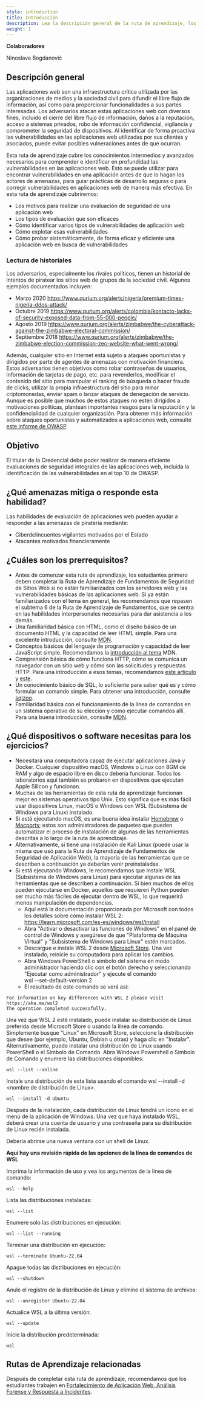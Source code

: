 ```yaml
---
style: introduction
title: Introducción
description: Lea la descripción general de la ruta de aprendizaje, los objetivos, las amenazas asociadas y los requisitos previos.
weight: 1
---
```


**Colaboradores**

Ninoslava Bogdanović

## Descripción general

Las aplicaciones web son una infraestructura crítica utilizada por las organizaciones de medios y la sociedad civil para difundir el libre flujo de información, así como para proporcionar funcionalidades a sus partes interesadas. Los adversarios atacan estas aplicaciones web con diversos fines, incluido el cierre del libre flujo de información, daños a la reputación, acceso a sistemas privados, robo de información confidencial, vigilancia y comprometer la seguridad de dispositivos. Al identificar de forma proactiva las vulnerabilidades en las aplicaciones web utilizadas por sus clientes y asociados, puede evitar posibles vulneraciones antes de que ocurran.

Esta ruta de aprendizaje cubre los conocimientos intermedios y avanzados necesarios para comprender e identificar en profundidad las vulnerabilidades en las aplicaciones web. Esto se puede utilizar para encontrar vulnerabilidades en una aplicación antes de que lo hagan los actores de amenazas, para guiar prácticas de desarrollo seguras o para corregir vulnerabilidades en aplicaciones web de manera más efectiva. En esta ruta de aprendizaje cubriremos:

- Los motivos para realizar una evaluación de seguridad de una aplicación web
- Los tipos de evaluación que son eficaces
- Cómo identificar varios tipos de vulnerabilidades de aplicación web
- Cómo explotar esas vulnerabilidades
- Cómo probar sistemáticamente, de forma eficaz y eficiente una aplicación web en busca de vulnerabilidades

### Lectura de historiales

Los adversarios, especialmente los rivales políticos, tienen un historial de intentos de piratear los sitios web de grupos de la sociedad civil. Algunos ejemplos documentados incluyen:

- Marzo 2020 <https://www.qurium.org/alerts/nigeria/premium-times-nigeria-ddos-attack/>
- Octubre 2019 <https://www.qurium.org/alerts/colombia/kontacto-lacks-of-security-exposed-data-from-55-000-people/>
- Agosto 2019 <https://www.qurium.org/alerts/zimbabwe/the-cyberattack-against-the-zimbabwe-electoral-commission/>
- Septiembre 2018 <https://www.qurium.org/alerts/zimbabwe/the-zimbabwe-election-commission-zec-website-what-went-wrong/>

Además, cualquier sitio en Internet está sujeto a ataques oportunistas y dirigidos por parte de agentes de amenazas con motivación financiera. Estos adversarios tienen objetivos como robar contraseñas de usuarios, información de tarjetas de pago, etc. para revenderlos, modificar el contenido del sitio para manipular el ranking de búsqueda o hacer fraude de clicks, utilizar la propia infraestructura del sitio para minar criptomonedas, enviar spam o lanzar ataques de denegación de servicio. Aunque es posible que muchos de estos ataques no estén dirigidos a motivaciones políticas, plantean importantes riesgos para la reputación y la confidencialidad de cualquier organización. Para obtener más información sobre ataques oportunistas y automatizados a aplicaciones web, consulte [este informe de OWASP](https://owasp.org/www-project-automated-threats-to-web-applications/).

## Objetivo

El titular de la Credencial debe poder realizar de manera eficiente evaluaciones de seguridad integrales de las aplicaciones web, incluida la identificación de las vulnerabilidades en el top 10 de OWASP.

## ¿Qué amenazas mitiga o responde esta habilidad?

Las habilidades de evaluación de aplicaciones web pueden ayudar a responder a las amenazas de piratería mediante:

- Ciberdelincuentes vigilantes motivados por el Estado
- Atacantes motivados financieramente

## ¿Cuáles son los prerrequisitos?

- Antes de comenzar esta ruta de aprendizaje, los estudiantes primero deben completar la Ruta de Aprendizaje de Fundamentos de Seguridad de Sitios Web si no están familiarizados con los servidores web y las vulnerabilidades básicas de las aplicaciones web. Si ya están familiarizados con el tema en general, les recomendamos que repasen el subtema 6 de la Ruta de Aprendizaje de Fundamentos, que se centra en las habilidades interpersonales necesarias para dar asistencia a los demás.
- Una familiaridad básica con HTML, como el diseño básico de un documento HTML y la capacidad de leer HTML simple. Para una excelente introducción, consulte [MDN](https://developer.mozilla.org/es/docs/Learn).
- Conceptos básicos del lenguaje de programación y capacidad de leer JavaScript simple. Recomendamos la [introducción al tema](https://developer.mozilla.org/es/docs/Learn/JavaScript) MDN.
- Comprensión básica de cómo funciona HTTP, cómo se comunica un navegador con un sitio web y cómo son las solicitudes y respuestas HTTP. Para una introducción a esos temas, recomendamos [este artículo](https://www.cloudflare.com/es-la/learning/ddos/glossary/hypertext-transfer-protocol-http/) y [este](https://developer.mozilla.org/es/docs/Learn/Forms/Sending_and_retrieving_form_data).
- Un conocimiento básico de SQL, lo suficiente para saber qué es y cómo formular un comando simple. Para obtener una introducción, consulte [sqlzoo](https://sqlzoo.net/wiki/SQL_Tutorial).
- Familiaridad básica con el funcionamiento de la línea de comandos en un sistema operativo de su elección y cómo ejecutar comandos allí. Para una buena introducción, consulte [MDN](https://developer.mozilla.org/en-US/docs/Learn/Tools_and_testing/Understanding_client-side_tools/Command_line).

## ¿Qué dispositivos o software necesitas para los ejercicios?

- Necesitará una computadora capaz de ejecutar aplicaciones Java y Docker. Cualquier dispositivo macOS, Windows o Linux con 8GM de RAM y algo de espacio libre en disco debería funcionar. Todos los laboratorios aquí también se probaron en dispositivos que ejecutan Apple Silicon y funcionan.
- Muchas de las herramientas de esta ruta de aprendizaje funcionan mejor en sistemas operativos tipo Unix. Esto significa que es más fácil usar dispositivos Linux, macOS o Windows con WSL (Subsistema de Windows para Linux) instalado.
- Si está ejecutando macOS, es una buena idea instalar [Homebrew](https://brew.sh/) o [Macports](https://www.macports.org/); estos son administradores de paquetes que pueden automatizar el proceso de instalación de algunas de las herramientas descritas a lo largo de la ruta de aprendizaje.
- Alternativamente, si tiene una instalación de Kali Linux (puede usar la misma que usó para la Ruta de Aprendizaje de Fundamentos de Seguridad de Aplicación Web), la mayoría de las herramientas que se describen a continuación ya deberían venir preinstaladas.
- Si está ejecutando Windows, le recomendamos que instale WSL (Subsistema de Windows para Linux) para ejecutar algunas de las herramientas que se describen a continuación. Si bien muchos de ellos pueden ejecutarse en Docker, aquellos que requieren Python pueden ser mucho más fáciles de ejecutar dentro de WSL, lo que requerirá menos manipulación de dependencias.
  - Aquí está la documentación proporcionada por Microsoft con todos los detalles sobre cómo instalar WSL 2: <https://learn.microsoft.com/es-es/windows/wsl/install>
  - Abra "Activar o desactivar las funciones de Windows" en el panel de control de Windows y asegúrese de que "Plataforma de Máquina Virtual" y "Subsistema de Windows para Linux" estén marcados.
  - Descargue e instale WSL 2 desde [Microsoft Store](https://apps.microsoft.com/detail/9p9tqf7mrm4r?hl=es-es). Una vez instalado, reinicie su computadora para aplicar los cambios.
  - Abra Windows PowerShell o símbolo del sistema en modo administrador haciendo clic con el botón derecho y seleccionando "Ejecutar como administrador" y ejecute el comando  
        wsl --set-default-version 2
  - El resultado de este comando se verá así:

```
For information on key differences with WSL 2 please visit https://aka.ms/wsl2
The operation completed successfully.
```

Una vez que WSL 2 esté instalado, puede instalar su distribución de Linux preferida desde Microsoft Store o usando la línea de comando. Simplemente busque "Linux" en Microsoft Store, seleccione la distribución que desee (por ejemplo, Ubuntu, Debian u otras) y haga clic en "Instalar". Alternativamente, puede instalar una distribución de Linux usando PowerShell o el Símbolo de Comando. Abra Windows Powershell o Símbolo de Comando y enumere las distribuciones disponibles:

  ```
  wsl --list --online
  ```
Instale una distribución de esta lista usando el comando wsl --install -d &lt;nombre de distribución de Linux&gt;.

  ```
  wsl --install -d Ubuntu
  ```
Después de la instalación, cada distribución de Linux tendrá un icono en el menú de la aplicación de Windows. Una vez que haya instalado WSL, deberá crear una cuenta de usuario y una contraseña para su distribución de Linux recién instalada.

Debería abrirse una nueva ventana con un shell de Linux.

**Aquí hay una revisión rápida de las opciones de la línea de comandos de WSL**

Imprima la información de uso y vea los argumentos de la línea de comando:


  ```
  wsl --help
  ```
  Lista las distribuciones instaladas:

  ```
  wsl --list
  ```

  Enumere solo las distribuciones en ejecución:

  ```
  wsl --list --running
  ```
  Terminar una distribución en ejecución:

  ```
  wsl --terminate Ubuntu-22.04
  ```

  Apague todas las distribuciones en ejecución:

  ```
  wsl --shutdown
  ```

  Anule el registro de la distribución de Linux y elimine el sistema de archivos:

  ```
  wsl --unregister Ubuntu-22.04
  ```

  Actualice WSL a la última versión:

  ```
  wsl --update
  ```
  Inicie la distribución predeterminada:

  ```
  wsl
  ```  

## Rutas de Aprendizaje relacionadas

Después de completar esta ruta de aprendizaje, recomendamos que los estudiantes trabajen en [Fortalecimiento de Aplicación Web, Análisis Forense y Respuesta a Incidentes](/es/learning-path/6/).
